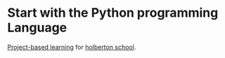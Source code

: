 # Start with the Python programming Language

[Project-based learning](https://en.wikipedia.org/wiki/Project-based_learning) for [holberton school](https://www.holbertonschool.com/tn/en/).
